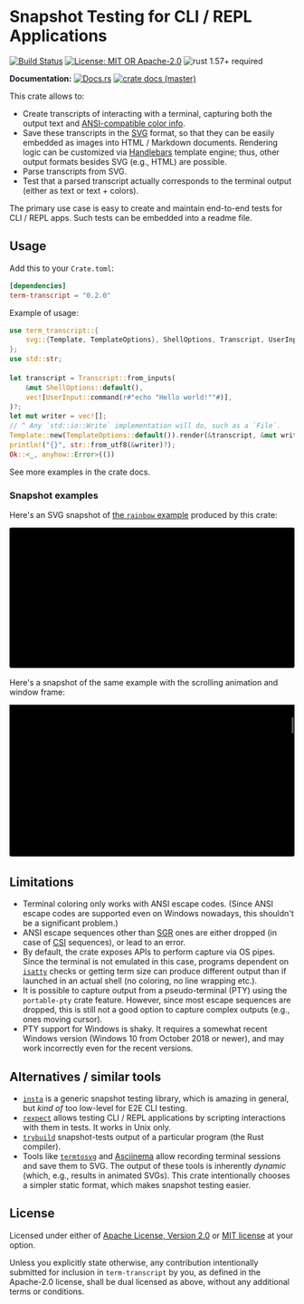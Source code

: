 # Snapshot Testing for CLI / REPL Applications

[![Build Status](https://github.com/slowli/term-transcript/workflows/Rust/badge.svg?branch=master)](https://github.com/slowli/term-transcript/actions)
[![License: MIT OR Apache-2.0](https://img.shields.io/badge/License-MIT%2FApache--2.0-blue)](https://github.com/slowli/term-transcript#license)
![rust 1.57+ required](https://img.shields.io/badge/rust-1.57+-blue.svg?label=Required%20Rust)

**Documentation:** [![Docs.rs](https://docs.rs/term-transcript/badge.svg)](https://docs.rs/term-transcript/)
[![crate docs (master)](https://img.shields.io/badge/master-yellow.svg?label=docs)](https://slowli.github.io/term-transcript/term_transcript/)

This crate allows to:

- Create transcripts of interacting with a terminal, capturing both the output text
  and [ANSI-compatible color info][SGR].
- Save these transcripts in the [SVG] format, so that they can be easily embedded as images
  into HTML / Markdown documents. Rendering logic can be customized via [Handlebars] template engine;
  thus, other output formats besides SVG (e.g., HTML) are possible.
- Parse transcripts from SVG.
- Test that a parsed transcript actually corresponds to the terminal output (either as text
  or text + colors).

The primary use case is easy to create and maintain end-to-end tests for CLI / REPL apps.
Such tests can be embedded into a readme file.

## Usage

Add this to your `Crate.toml`:

```toml
[dependencies]
term-transcript = "0.2.0"
```

Example of usage:

```rust
use term_transcript::{
    svg::{Template, TemplateOptions}, ShellOptions, Transcript, UserInput,
};
use std::str;

let transcript = Transcript::from_inputs(
    &mut ShellOptions::default(),
    vec![UserInput::command(r#"echo "Hello world!""#)],
)?;
let mut writer = vec![];
// ^ Any `std::io::Write` implementation will do, such as a `File`.
Template::new(TemplateOptions::default()).render(&transcript, &mut writer)?;
println!("{}", str::from_utf8(&writer)?);
Ok::<_, anyhow::Error>(())
```

See more examples in the crate docs.

### Snapshot examples

Here's an SVG snapshot of [the `rainbow` example](e2e-tests/rainbow)
produced by this crate:

![Snapshot of rainbow example](examples/rainbow.svg)

Here's a snapshot of the same example with the scrolling animation and window frame:

![Animated snapshot of rainbow example](examples/animated.svg)

<!-- TODO: add a link to HTML template output -->

## Limitations

- Terminal coloring only works with ANSI escape codes. (Since ANSI escape codes
  are supported even on Windows nowadays, this shouldn't be a significant problem.)
- ANSI escape sequences other than [SGR] ones are either dropped (in case of [CSI] sequences),
  or lead to an error.
- By default, the crate exposes APIs to perform capture via OS pipes.
  Since the terminal is not emulated in this case, programs dependent on [`isatty`] checks
  or getting term size can produce different output than if launched in an actual shell
  (no coloring, no line wrapping etc.).
- It is possible to capture output from a pseudo-terminal (PTY) using the `portable-pty`
  crate feature. However, since most escape sequences are dropped, this is still not a good
  option to capture complex outputs (e.g., ones moving cursor).
- PTY support for Windows is shaky. It requires a somewhat recent Windows version 
  (Windows 10 from October 2018 or newer), and may work incorrectly even for the recent versions.

## Alternatives / similar tools

- [`insta`](https://crates.io/crates/insta) is a generic snapshot testing library, which
  is amazing in general, but *kind of* too low-level for E2E CLI testing.
- [`rexpect`](https://crates.io/crates/rexpect) allows testing CLI / REPL applications
  by scripting interactions with them in tests. It works in Unix only.
- [`trybuild`](https://crates.io/crates/trybuild) snapshot-tests output
  of a particular program (the Rust compiler).
- Tools like [`termtosvg`](https://github.com/nbedos/termtosvg) and
  [Asciinema](https://asciinema.org/) allow recording terminal sessions and save them to SVG.
  The output of these tools is inherently *dynamic* (which, e.g., results in animated SVGs).
  This crate intentionally chooses a simpler static format, which makes snapshot testing easier.

## License

Licensed under either of [Apache License, Version 2.0](LICENSE-APACHE)
or [MIT license](LICENSE-MIT) at your option.

Unless you explicitly state otherwise, any contribution intentionally submitted
for inclusion in `term-transcript` by you, as defined in the Apache-2.0 license,
shall be dual licensed as above, without any additional terms or conditions.

[SVG]: https://developer.mozilla.org/en-US/docs/Web/SVG
[Handlebars]: https://handlebarsjs.com/
[SGR]: https://en.wikipedia.org/wiki/ANSI_escape_code#SGR
[CSI]: https://en.wikipedia.org/wiki/ANSI_escape_code#CSI_(Control_Sequence_Introducer)_sequences
[`isatty`]: https://man7.org/linux/man-pages/man3/isatty.3.html
